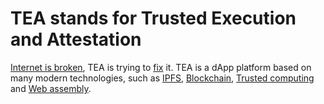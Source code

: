 # TEA stands for Trusted Execution and Attestation
[Internet is broken](Broken_internet_needs_a_fix.md), TEA is trying to [fix](How_TEA_fixing_internet.md) it. TEA is a dApp platform based on many modern technologies, such as [IPFS](TEA_vs_IPFS.md), [Blockchain](TEA_vs_blockchain.md), [Trusted computing](TEA_vs_Trusted_computing.md) and [Web assembly](TEA_vs_wasm.md). 

